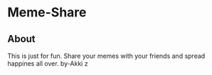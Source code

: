 # Meme-Share

## About

This is just for fun.
Share your memes with your friends and spread happines all over.
by-Akki
z
